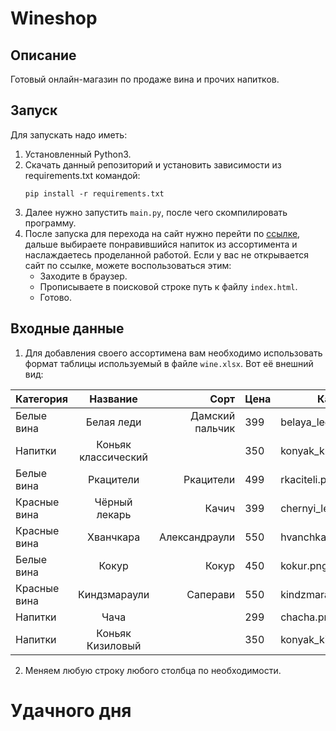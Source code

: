 # Wineshop

## Описание

Готовый онлайн-магазин по продаже вина и прочих напитков. 


## Запуск


Для запускать надо иметь:

1. Установленный Python3.
2. Скачать данный репозиторий и установить зависимости из requirements.txt командой:
   ```
   pip install -r requirements.txt
   ```
3. Далее нужно запустить `main.py`, после чего скомпилировать программу.
4. После запуска для перехода на сайт нужно перейти по [ссылке](http://127.0.0.1:8000/), дальше выбираете понравившийся напиток из ассортимента и наслаждаетесь проделанной работой. 
   Если у вас не открывается сайт по ссылке, можете воспользоваться этим:
   - Заходите в браузер.
   - Прописываете в поисковой строке путь к файлу `index.html`.
   - Готово. 




## Входные данные

1. Для добавления своего ассортимена вам необходимо использовать формат таблицы используемый в файле `wine.xlsx`. Вот её внешний вид: 

| Категория     | Название            | Сорт            | Цена | Картинка                 |
| ------------- |:-------------------:| ---------------:| ---- | ---------------          |
| Белые вина    | Белая леди          | Дамский пальчик | 399  | belaya_ledi.png          |
| Напитки       | Коньяк классический |                 | 350  | konyak_klassicheskyi.png |
| Белые вина    | Ркацители           | Ркацители       | 499  | rkaciteli.png            |
| Красные вина  | Чёрный лекарь       | Качич           | 399  | chernyi_lekar.png        |
| Красные вина  | Хванчкара           | Александраули   | 550  | hvanchkara.png           |
| Белые вина    | Кокур               | Кокур           | 450  | kokur.png                |
| Красные вина  | Киндзмараули        | Саперави        | 550  | kindzmarauli.png         |
| Напитки       | Чача                |                 | 299  | chacha.png               |
| Напитки       | Коньяк Кизиловый    |                 | 350  | konyak_kizilovyi.png     |


2. Меняем любую строку любого столбца по необходимости. 





# Удачного дня
